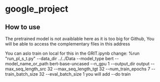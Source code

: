 # google_project
 
## How to use 

The pretrained model is not avaiblable here as it is too big for Github, 
You will be able to access the complementary files in this address

You can aslo train on local for this in the GRIT.ipynb change:
%run "run_pl_s_t.py" --data_dir ../../Data --model_type bert --model_name_or_path bert-base-uncased --n_gpu 1 --output_dir output --max_seq_length_src 32 --max_seq_length_tgt 32 --num_train_epochs 7 --train_batch_size 32 --eval_batch_size 1
you will add --do train
